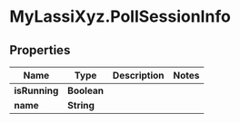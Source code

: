 # MyLassiXyz.PollSessionInfo

## Properties

Name | Type | Description | Notes
------------ | ------------- | ------------- | -------------
**isRunning** | **Boolean** |  | 
**name** | **String** |  | 


